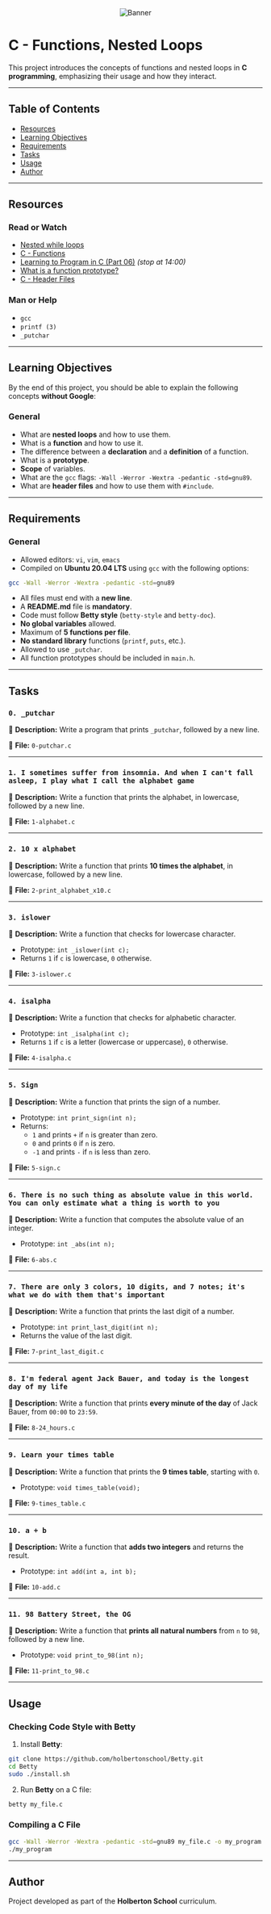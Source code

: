 <div align="center">
  <img src="https://github.com/ksyv/holbertonschool-web_front_end/blob/main/baniere_holberton.png" alt="Banner">
</div>

# C - Functions, Nested Loops

This project introduces the concepts of functions and nested loops in **C programming**, emphasizing their usage and how they interact.

---

## Table of Contents

- [Resources](#resources)
- [Learning Objectives](#learning-objectives)
- [Requirements](#requirements)
- [Tasks](#tasks)
- [Usage](#usage)
- [Author](#author)

---

## Resources

### Read or Watch
- [Nested while loops](https://www.youtube.com/watch?v=Z3iGeQ1gIss)
- [C - Functions](https://www.tutorialspoint.com/cprogramming/c_functions.htm)
- [Learning to Program in C (Part 06)](https://www.youtube.com/watch?v=qMlnFwYdqIw) *(stop at 14:00)*
- [What is a function prototype?](https://en.wikipedia.org/wiki/Function_prototype)
- [C - Header Files](https://www.tutorialspoint.com/cprogramming/c_header_files.htm)

### Man or Help
- `gcc`
- `printf (3)`
- `_putchar`

---

## Learning Objectives

By the end of this project, you should be able to explain the following concepts **without Google**:

### General
- What are **nested loops** and how to use them.
- What is a **function** and how to use it.
- The difference between a **declaration** and a **definition** of a function.
- What is a **prototype**.
- **Scope** of variables.
- What are the `gcc` flags: `-Wall -Werror -Wextra -pedantic -std=gnu89`.
- What are **header files** and how to use them with `#include`.

---

## Requirements

### General
- Allowed editors: `vi`, `vim`, `emacs`
- Compiled on **Ubuntu 20.04 LTS** using `gcc` with the following options:
```bash
gcc -Wall -Werror -Wextra -pedantic -std=gnu89
```
- All files must end with a **new line**.
- A **README.md** file is **mandatory**.
- Code must follow **Betty style** (`betty-style` and `betty-doc`).
- **No global variables** allowed.
- Maximum of **5 functions per file**.
- **No standard library** functions (`printf`, `puts`, etc.).
- Allowed to use `_putchar`.
- All function prototypes should be included in `main.h`.

---

## Tasks

### `0. _putchar`
📌 **Description:**
Write a program that prints `_putchar`, followed by a new line.

📂 **File:** `0-putchar.c`

---

### `1. I sometimes suffer from insomnia. And when I can't fall asleep, I play what I call the alphabet game`
📌 **Description:**
Write a function that prints the alphabet, in lowercase, followed by a new line.

📂 **File:** `1-alphabet.c`

---

### `2. 10 x alphabet`
📌 **Description:**
Write a function that prints **10 times the alphabet**, in lowercase, followed by a new line.

📂 **File:** `2-print_alphabet_x10.c`

---

### `3. islower`
📌 **Description:**
Write a function that checks for lowercase character.
- Prototype: `int _islower(int c);`
- Returns `1` if `c` is lowercase, `0` otherwise.

📂 **File:** `3-islower.c`

---

### `4. isalpha`
📌 **Description:**
Write a function that checks for alphabetic character.
- Prototype: `int _isalpha(int c);`
- Returns `1` if `c` is a letter (lowercase or uppercase), `0` otherwise.

📂 **File:** `4-isalpha.c`

---

### `5. Sign`
📌 **Description:**
Write a function that prints the sign of a number.
- Prototype: `int print_sign(int n);`
- Returns:
  - `1` and prints `+` if `n` is greater than zero.
  - `0` and prints `0` if `n` is zero.
  - `-1` and prints `-` if `n` is less than zero.

📂 **File:** `5-sign.c`

---

### `6. There is no such thing as absolute value in this world. You can only estimate what a thing is worth to you`
📌 **Description:**
Write a function that computes the absolute value of an integer.
- Prototype: `int _abs(int n);`

📂 **File:** `6-abs.c`

---

### `7. There are only 3 colors, 10 digits, and 7 notes; it's what we do with them that's important`
📌 **Description:**
Write a function that prints the last digit of a number.
- Prototype: `int print_last_digit(int n);`
- Returns the value of the last digit.

📂 **File:** `7-print_last_digit.c`

---

### `8. I'm federal agent Jack Bauer, and today is the longest day of my life`
📌 **Description:**
Write a function that prints **every minute of the day** of Jack Bauer, from `00:00` to `23:59`.

📂 **File:** `8-24_hours.c`

---

### `9. Learn your times table`
📌 **Description:**
Write a function that prints the **9 times table**, starting with `0`.
- Prototype: `void times_table(void);`

📂 **File:** `9-times_table.c`

---

### `10. a + b`
📌 **Description:**
Write a function that **adds two integers** and returns the result.
- Prototype: `int add(int a, int b);`

📂 **File:** `10-add.c`

---

### `11. 98 Battery Street, the OG`
📌 **Description:**
Write a function that **prints all natural numbers** from `n` to `98`, followed by a new line.
- Prototype: `void print_to_98(int n);`

📂 **File:** `11-print_to_98.c`

---

## Usage

### Checking Code Style with **Betty**
1. Install **Betty**:
```bash
git clone https://github.com/holbertonschool/Betty.git
cd Betty
sudo ./install.sh
```
2. Run **Betty** on a C file:
```bash
betty my_file.c
```

### Compiling a C File
```bash
gcc -Wall -Werror -Wextra -pedantic -std=gnu89 my_file.c -o my_program
./my_program
```

---

## Author
Project developed as part of the **Holberton School** curriculum.
